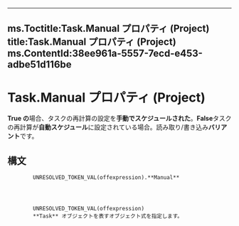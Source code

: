 

---
ms.Toctitle:Task.Manual プロパティ (Project)
title:Task.Manual プロパティ (Project)
ms.ContentId:38ee961a-5557-7ecd-e453-adbe51d116be
---
# Task.Manual プロパティ (Project)




**True の**場合、タスクの再計算の設定を**手動でスケジュールされた**。**False**タスクの再計算が**自動スケジュール**に設定されている場合。読み取り/書き込み**バリアント**です。

## 構文

            UNRESOLVED_TOKEN_VAL(offexpression).**Manual**




            UNRESOLVED_TOKEN_VAL(offexpression)
            **Task** オブジェクトを表すオブジェクト式を指定します。




